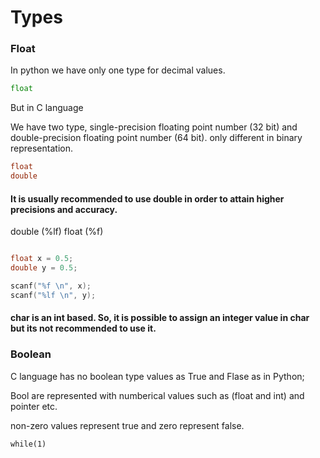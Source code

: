 # Types

### Float

In python we have only one type for decimal values. 

``` python 
float
```

But in C language

We have two type, single-precision floating point number (32 bit) and double-precision floating point number (64 bit). only different in binary representation.

``` C
float  
double 

```

#### It is usually recommended to use double in order to attain higher precisions and accuracy.

double (%lf)
float (%f)

``` C 

float x = 0.5;
double y = 0.5;

scanf("%f \n", x);
scanf("%lf \n", y);

```


#### char is an int based. So, it is possible to assign an integer value in char but its not recommended to use it.


### Boolean
C language has no boolean type values as True and Flase as in Python;

Bool are represented with numberical values such as (float and int) and  pointer etc.

non-zero values represent true and zero represent false.

``` console
while(1)
```
